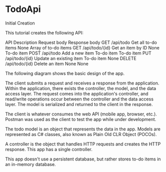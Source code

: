 # TodoApi
Initial Creation

This tutorial creates the following API:

API	                    Description	              Request body	  Response body
GET /api/todo	          Get all to-do items	      None	          Array of to-do items
GET /api/todo/{id}	    Get an item by ID	        None	          To-do item
POST /api/todo	        Add a new item	          To-do item	    To-do item
PUT /api/todo/{id}	    Update an existing item  	To-do item	    None
DELETE /api/todo/{id}   Delete an item    	      None	          None

The following diagram shows the basic design of the app.

The client submits a request and receives a response from the application. Within the 
application, there exists the controller, the model, and the data access layer. The 
request comes into the application's controller, and read/write operations occur 
between the controller and the data access layer. The model is serialized and returned 
to the client in the response.

The client is whatever consumes the web API (mobile app, browser, etc.). 
Postman was used as the client to test the app while under development.

The todo model is an object that represents the data in the app. Models are represented 
as C# classes, also known as Plain Old CLR Object (POCOs).

A controller is the object that handles HTTP requests and creates the HTTP response. This
app has a single controller.

This app doesn't use a persistent database, but rather stores to-do items in an in-memory 
database.
